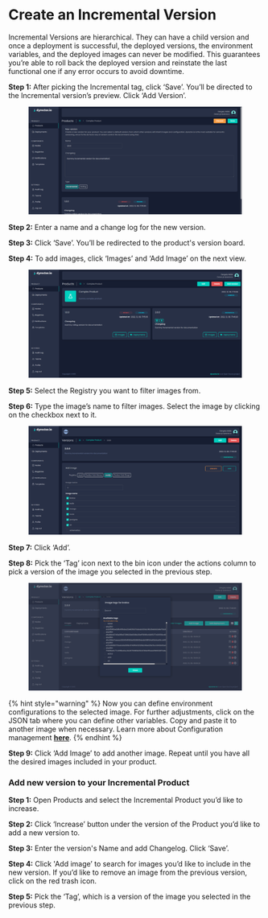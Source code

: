 # Create an Incremental Version

Incremental Versions are hierarchical. They can have a child version and once a deployment is successful, the deployed versions, the environment variables, and the deployed images can never be modified. This guarantees you’re able to roll back the deployed version and reinstate the last functional one if any error occurs to avoid downtime.

**Step 1:** After picking the Incremental tag, click ‘Save’. You’ll be directed to the Incremental version’s preview. Click ‘Add Version’.

<figure><img src="../../../.gitbook/assets/dyrector-io-incremental-version-01.png" alt=""><figcaption></figcaption></figure>

**Step 2:** Enter a name and a change log for the new version.

**Step 3:** Click ‘Save’. You’ll be redirected to the product's version board.

**Step 4:** To add images, click ‘Images’ and ‘Add Image’ on the next view.

<figure><img src="../../../.gitbook/assets/dyrector-io-incremental-version-02.png" alt=""><figcaption></figcaption></figure>

**Step 5:** Select the Registry you want to filter images from.

**Step 6:** Type the image’s name to filter images. Select the image by clicking on the checkbox next to it.

<figure><img src="../../../.gitbook/assets/dyrector-io-incremental-version-03.png" alt=""><figcaption></figcaption></figure>

**Step 7:** Click ‘Add’.

**Step 8:** Pick the ‘Tag’ icon next to the bin icon under the actions column to pick a version of the image you selected in the previous step.

<figure><img src="../../../.gitbook/assets/dyrector-io-incremental-version-05.png" alt=""><figcaption></figcaption></figure>

{% hint style="warning" %}
Now you can define environment configurations to the selected image. For further adjustments, click on the JSON tab where you can define other variables. Copy and paste it to another image when necessary. Learn more about Configuration management [**here**](../../../features/configuration-management.md).
{% endhint %}

**Step 9:** Click ‘Add Image’ to add another image. Repeat until you have all the desired images included in your product.

### Add new version to your Incremental Product

**Step 1:** Open Products and select the Incremental Product you’d like to increase.

**Step 2:** Click ‘Increase’ button under the version of the Product you’d like to add a new version to.

**Step 3:** Enter the version's Name and add Changelog. Click ‘Save’.

**Step 4:** Click 'Add image’ to search for images you’d like to include in the new version. If you’d like to remove an image from the previous version, click on the red trash icon.

**Step 5:** Pick the ‘Tag’, which is a version of the image you selected in the previous step.
